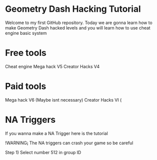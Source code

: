 # Geometry Dash Hacking Tutorial

Welcome to my first GitHub repository. Today we are gonna learn how to make Geometry Dash hacked levels and you will learn how to use cheat engine basic system

# Free tools

Cheat engine
Mega hack V5
Creator Hacks V4

# Paid tools

Mega hack V6 (Maybe isnt necessary)
Creator Hacks VI (

# NA Triggers

If you wanna make a NA Trigger here is the tutorial

!WARNING¡ The NA triggers can crash your game so be careful

Step 1) Select number 512 in group ID 
